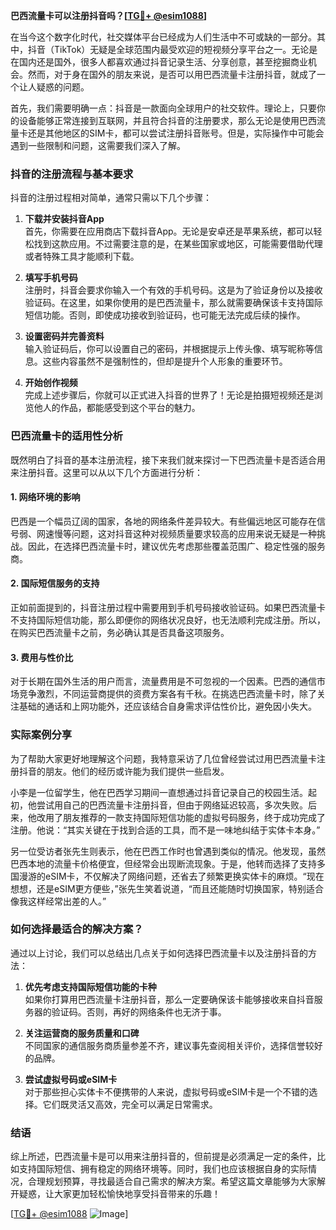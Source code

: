 **巴西流量卡可以注册抖音吗？[[TG💪+ @esim1088](https://t.me/s/esim1088)]**

在当今这个数字化时代，社交媒体平台已经成为人们生活中不可或缺的一部分。其中，抖音（TikTok）无疑是全球范围内最受欢迎的短视频分享平台之一。无论是在国内还是国外，很多人都喜欢通过抖音记录生活、分享创意，甚至挖掘商业机会。然而，对于身在国外的朋友来说，是否可以用巴西流量卡注册抖音，就成了一个让人疑惑的问题。

首先，我们需要明确一点：抖音是一款面向全球用户的社交软件。理论上，只要你的设备能够正常连接到互联网，并且符合抖音的注册要求，那么无论是使用巴西流量卡还是其他地区的SIM卡，都可以尝试注册抖音账号。但是，实际操作中可能会遇到一些限制和问题，这需要我们深入了解。

### 抖音的注册流程与基本要求

抖音的注册过程相对简单，通常只需以下几个步骤：

1. **下载并安装抖音App**  
   首先，你需要在应用商店下载抖音App。无论是安卓还是苹果系统，都可以轻松找到这款应用。不过需要注意的是，在某些国家或地区，可能需要借助代理或者特殊工具才能顺利下载。

2. **填写手机号码**  
   注册时，抖音会要求你输入一个有效的手机号码。这是为了验证身份以及接收验证码。在这里，如果你使用的是巴西流量卡，那么就需要确保该卡支持国际短信功能。否则，即使成功接收到验证码，也可能无法完成后续的操作。

3. **设置密码并完善资料**  
   输入验证码后，你可以设置自己的密码，并根据提示上传头像、填写昵称等信息。这些内容虽然不是强制性的，但却是提升个人形象的重要环节。

4. **开始创作视频**  
   完成上述步骤后，你就可以正式进入抖音的世界了！无论是拍摄短视频还是浏览他人的作品，都能感受到这个平台的魅力。

### 巴西流量卡的适用性分析

既然明白了抖音的基本注册流程，接下来我们就来探讨一下巴西流量卡是否适合用来注册抖音。这里可以从以下几个方面进行分析：

#### 1. 网络环境的影响
巴西是一个幅员辽阔的国家，各地的网络条件差异较大。有些偏远地区可能存在信号弱、网速慢等问题，这对抖音这种对视频质量要求较高的应用来说无疑是一种挑战。因此，在选择巴西流量卡时，建议优先考虑那些覆盖范围广、稳定性强的服务商。

#### 2. 国际短信服务的支持
正如前面提到的，抖音注册过程中需要用到手机号码接收验证码。如果巴西流量卡不支持国际短信功能，那么即便你的网络状况良好，也无法顺利完成注册。所以，在购买巴西流量卡之前，务必确认其是否具备这项服务。

#### 3. 费用与性价比
对于长期在国外生活的用户而言，流量费用是不可忽视的一个因素。巴西的通信市场竞争激烈，不同运营商提供的资费方案各有千秋。在挑选巴西流量卡时，除了关注基础的通话和上网功能外，还应该结合自身需求评估性价比，避免因小失大。

### 实际案例分享

为了帮助大家更好地理解这个问题，我特意采访了几位曾经尝试过用巴西流量卡注册抖音的朋友。他们的经历或许能为我们提供一些启发。

小李是一位留学生，他在巴西学习期间一直想通过抖音记录自己的校园生活。起初，他尝试用自己的巴西流量卡注册抖音，但由于网络延迟较高，多次失败。后来，他改用了朋友推荐的一款支持国际短信功能的虚拟号码服务，终于成功完成了注册。他说：“其实关键在于找到合适的工具，而不是一味地纠结于实体卡本身。”

另一位受访者张先生则表示，他在巴西工作时也曾遇到类似的情况。他发现，虽然巴西本地的流量卡价格便宜，但经常会出现断流现象。于是，他转而选择了支持多国漫游的eSIM卡，不仅解决了网络问题，还省去了频繁更换实体卡的麻烦。“现在想想，还是eSIM更方便些，”张先生笑着说道，“而且还能随时切换国家，特别适合像我这样经常出差的人。”

### 如何选择最适合的解决方案？

通过以上讨论，我们可以总结出几点关于如何选择巴西流量卡以及注册抖音的方法：

1. **优先考虑支持国际短信功能的卡种**  
   如果你打算用巴西流量卡注册抖音，那么一定要确保该卡能够接收来自抖音服务器的验证码。否则，再好的网络条件也无济于事。

2. **关注运营商的服务质量和口碑**  
   不同国家的通信服务商质量参差不齐，建议事先查阅相关评价，选择信誉较好的品牌。

3. **尝试虚拟号码或eSIM卡**  
   对于那些担心实体卡不便携带的人来说，虚拟号码或eSIM卡是一个不错的选择。它们既灵活又高效，完全可以满足日常需求。

### 结语

综上所述，巴西流量卡是可以用来注册抖音的，但前提是必须满足一定的条件，比如支持国际短信、拥有稳定的网络环境等。同时，我们也应该根据自身的实际情况，合理规划预算，寻找最适合自己需求的解决方案。希望这篇文章能够为大家解开疑惑，让大家更加轻松愉快地享受抖音带来的乐趣！

[[TG💪+ @esim1088](https://t.me/s/esim1088) ![Image](https://i.postimg.cc/4NQfJmqS/Snipaste-2025-05-13-00-14-12.png)]
